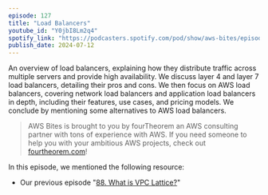 ```yaml
---
episode: 127
title: "Load Balancers"
youtube_id: "Y0jbI8Lm2q4"
spotify_link: "https://podcasters.spotify.com/pod/show/aws-bites/episodes/127--Load-Balancers-e2lstmv"
publish_date: 2024-07-12
---
```


An overview of load balancers, explaining how they distribute traffic across multiple servers and provide high availability. We discuss layer 4 and layer 7 load balancers, detailing their pros and cons. We then focus on AWS load balancers, covering network load balancers and application load balancers in depth, including their features, use cases, and pricing models. We conclude by mentioning some alternatives to AWS load balancers.


> AWS Bites is brought to you by fourTheorem an AWS consulting partner with tons of experience with AWS. If you need someone to help you with your ambitious AWS projects, check out [fourtheorem.com](https://fourtheorem.com)!


In this episode, we mentioned the following resource:

- Our previous episode "[88. What is VPC Lattice?](https://awsbites.com/88-what-is-vpc-lattice/)" 